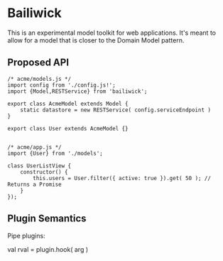 # Bailiwick

This is an experimental model toolkit for web applications. It's 
meant to allow for a model that is closer to the Domain Model
pattern.


## Proposed API


    /* acme/models.js */
    import config from './config.js!';
    import {Model,RESTService} from 'bailiwick';

    export class AcmeModel extends Model {
        static datastore = new RESTService( config.serviceEndpoint )
    }

    export class User extends AcmeModel {}


    /* acme/app.js */
    import {User} from './models';
    
    class UserListView {
        constructor() {
            this.users = User.filter({ active: true }).get( 50 ); // Returns a Promise
        }
    });


## Plugin Semantics

Pipe plugins:

val rval = plugin.hook( arg )


